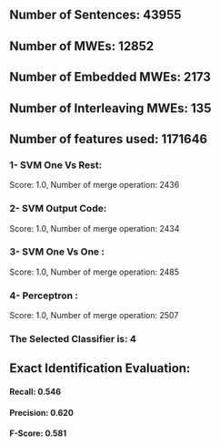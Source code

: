 ## Number of Sentences: 43955
## Number of MWEs: 12852

## Number of Embedded MWEs: 2173

## Number of Interleaving MWEs: 135
## Number of features used: 1171646

### 1- SVM One Vs Rest: 
Score: 1.0, Number of merge operation: 2436
### 2- SVM Output Code: 
Score: 1.0, Number of merge operation: 2434
### 3- SVM One Vs One : 
Score: 1.0, Number of merge operation: 2485
### 4- Perceptron : 
Score: 1.0, Number of merge operation: 2507
### The Selected Classifier is: 4
## Exact Identification Evaluation: 
#### Recall: 0.546
#### Precision: 0.620
#### F-Score: 0.581
